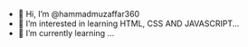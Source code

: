 - 👋 Hi, I’m @hammadmuzaffar360
- 👀 I’m interested in learning HTML, CSS AND JAVASCRIPT...
- 🌱 I’m currently learning ...


<!---
hammadmuzaffar360/hammadmuzaffar360 is a ✨ special ✨ repository because its `README.md` (this file) appears on your GitHub profile.
You can click the Preview link to take a look at your changes.
--->
